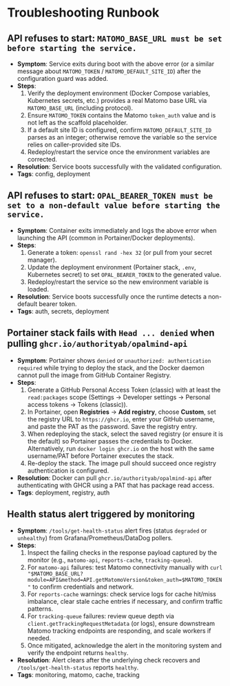 # Troubleshooting Runbook

## API refuses to start: `MATOMO_BASE_URL must be set before starting the service.`
- **Symptom**: Service exits during boot with the above error (or a similar message about `MATOMO_TOKEN` / `MATOMO_DEFAULT_SITE_ID`) after the configuration guard was added.
- **Steps**:
  1. Verify the deployment environment (Docker Compose variables, Kubernetes secrets, etc.) provides a real Matomo base URL via `MATOMO_BASE_URL` (including protocol).
  2. Ensure `MATOMO_TOKEN` contains the Matomo `token_auth` value and is not left as the scaffold placeholder.
  3. If a default site ID is configured, confirm `MATOMO_DEFAULT_SITE_ID` parses as an integer; otherwise remove the variable so the service relies on caller-provided site IDs.
  4. Redeploy/restart the service once the environment variables are corrected.
- **Resolution**: Service boots successfully with the validated configuration.
- **Tags**: config, deployment

## API refuses to start: `OPAL_BEARER_TOKEN must be set to a non-default value before starting the service.`
- **Symptom**: Container exits immediately and logs the above error when launching the API (common in Portainer/Docker deployments).
- **Steps**:
  1. Generate a token: `openssl rand -hex 32` (or pull from your secret manager).
  2. Update the deployment environment (Portainer stack, `.env`, Kubernetes secret) to set `OPAL_BEARER_TOKEN` to the generated value.
  3. Redeploy/restart the service so the new environment variable is loaded.
- **Resolution**: Service boots successfully once the runtime detects a non-default bearer token.
- **Tags**: auth, secrets, deployment

## Portainer stack fails with `Head ... denied` when pulling `ghcr.io/authorityab/opalmind-api`
- **Symptom**: Portainer shows `denied` or `unauthorized: authentication required` while trying to deploy the stack, and the Docker daemon cannot pull the image from GitHub Container Registry.
- **Steps**:
  1. Generate a GitHub Personal Access Token (classic) with at least the `read:packages` scope (Settings → Developer settings → Personal access tokens → Tokens (classic)).
  2. In Portainer, open **Registries** → **Add registry**, choose **Custom**, set the registry URL to `https://ghcr.io`, enter your GitHub username, and paste the PAT as the password. Save the registry entry.
  3. When redeploying the stack, select the saved registry (or ensure it is the default) so Portainer passes the credentials to Docker. Alternatively, run `docker login ghcr.io` on the host with the same username/PAT before Portainer executes the stack.
  4. Re-deploy the stack. The image pull should succeed once registry authentication is configured.
- **Resolution**: Docker can pull `ghcr.io/authorityab/opalmind-api` after authenticating with GHCR using a PAT that has package read access.
- **Tags**: deployment, registry, auth

## Health status alert triggered by monitoring
- **Symptom**: `/tools/get-health-status` alert fires (status `degraded` or `unhealthy`) from Grafana/Prometheus/DataDog pollers.
- **Steps**:
  1. Inspect the failing checks in the response payload captured by the monitor (e.g., `matomo-api`, `reports-cache`, `tracking-queue`).
  2. For `matomo-api` failures: test Matomo connectivity manually with `curl "$MATOMO_BASE_URL?module=API&method=API.getMatomoVersion&token_auth=$MATOMO_TOKEN"` to confirm credentials and network.
  3. For `reports-cache` warnings: check service logs for cache hit/miss imbalance, clear stale cache entries if necessary, and confirm traffic patterns.
  4. For `tracking-queue` failures: review queue depth via `client.getTrackingRequestMetadata` (or logs), ensure downstream Matomo tracking endpoints are responding, and scale workers if needed.
  5. Once mitigated, acknowledge the alert in the monitoring system and verify the endpoint returns `healthy`.
- **Resolution**: Alert clears after the underlying check recovers and `/tools/get-health-status` reports `healthy`.
- **Tags**: monitoring, matomo, cache, tracking
